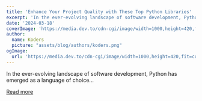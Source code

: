 ```yaml
---
title: 'Enhance Your Project Quality with These Top Python Libraries'
excerpt: 'In the ever-evolving landscape of software development, Python has emerged as a language of choice...'
date: '2024-03-18'
coverImage: 'https://media.dev.to/cdn-cgi/image/width=1000,height=420,fit=cover,gravity=auto,format=auto/https%3A%2F%2Fdev-to-uploads.s3.amazonaws.com%2Fuploads%2Farticles%2F3jqvgmeatleoonfufpzv.png'
author:
  name: Koders
  picture: "assets/blog/authors/koders.png"
ogImage:
  url: 'https://media.dev.to/cdn-cgi/image/width=1000,height=420,fit=cover,gravity=auto,format=auto/https%3A%2F%2Fdev-to-uploads.s3.amazonaws.com%2Fuploads%2Farticles%2F3jqvgmeatleoonfufpzv.png'
---
```


In the ever-evolving landscape of software development, Python has emerged as a language of choice...

[Read more](https://dev.to/mrkandreev/enhance-your-project-quality-with-these-top-python-libraries-2ln5)

